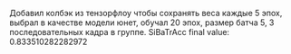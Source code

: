 Добавил колбэк из тензорфлоу чтобы сохранять веса каждые 5 эпох, выбрал в качестве модели юнет, обучал 20 эпох, размер батча 5, 3 последовательных кадра в группе.
SiBaTrAcc final value: 0.833510282282972
